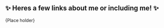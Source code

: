 ## ✨ Heres a few links about me or including me! ✨
  
  {Place holder}
<!---
HopeHero/HopeHero is my page that appears on my profile because im ✨ SPECIAL STUPID ✨
--->
